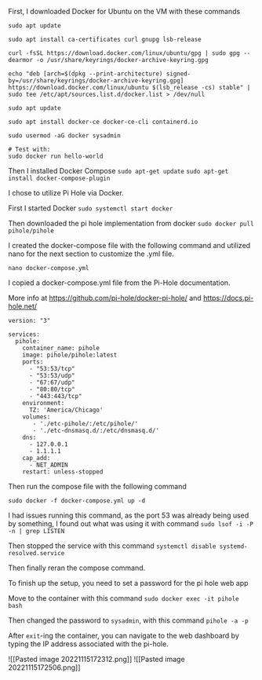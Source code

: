 First, I downloaded Docker for Ubuntu on the VM with these commands
```
sudo apt update
 
sudo apt install ca-certificates curl gnupg lsb-release
 
curl -fsSL https://download.docker.com/linux/ubuntu/gpg | sudo gpg --dearmor -o /usr/share/keyrings/docker-archive-keyring.gpg
 
echo "deb [arch=$(dpkg --print-architecture) signed-by=/usr/share/keyrings/docker-archive-keyring.gpg] https://download.docker.com/linux/ubuntu $(lsb_release -cs) stable" | sudo tee /etc/apt/sources.list.d/docker.list > /dev/null
 
sudo apt update
 
sudo apt install docker-ce docker-ce-cli containerd.io
 
sudo usermod -aG docker sysadmin
 
# Test with:
sudo docker run hello-world
```

Then I installed Docker Compose
`sudo apt-get update`
`sudo apt-get install docker-compose-plugin`

I chose to utilize Pi Hole via Docker.

First I started Docker `sudo systemctl start docker`

Then downloaded the pi hole implementation from docker 
`sudo docker pull pihole/pihole`

I created the docker-compose file with the following command and utilized nano for the next section to customize the .yml file. 

`nano docker-compose.yml`

I copied a docker-compose.yml file from the Pi-Hole documentation. 

More info at https://github.com/pi-hole/docker-pi-hole/ and https://docs.pi-hole.net/

```
version: "3"

services:
  pihole:
    container_name: pihole
    image: pihole/pihole:latest
    ports:
      - "53:53/tcp"
      - "53:53/udp"
      - "67:67/udp"
      - "80:80/tcp"
      - "443:443/tcp"
    environment:
      TZ: 'America/Chicago'
    volumes:
       - './etc-pihole/:/etc/pihole/'
       - './etc-dnsmasq.d/:/etc/dnsmasq.d/'
    dns:
      - 127.0.0.1
      - 1.1.1.1
    cap_add:
      - NET_ADMIN
    restart: unless-stopped
```

Then run the compose file with the following command

`sudo docker -f docker-compose.yml up -d`

I had issues running this command, as the port 53 was already being used by something, I found out what was using it with command
`sudo lsof -i -P -n | grep LISTEN`

Then stopped the service with this command 
`systemctl disable systemd-resolved.service`

Then finally reran the compose command.

To finish up the setup, you need to set a password for the pi hole web app

Move to the container with this command 
`sudo docker exec -it pihole bash`

Then changed the password to `sysadmin`, with this command 
`pihole -a -p`

After `exit`-ing the container, you can navigate to the web dashboard by typing the IP address associated with the pi-hole. 

![[Pasted image 20221115172312.png]]
![[Pasted image 20221115172506.png]]
